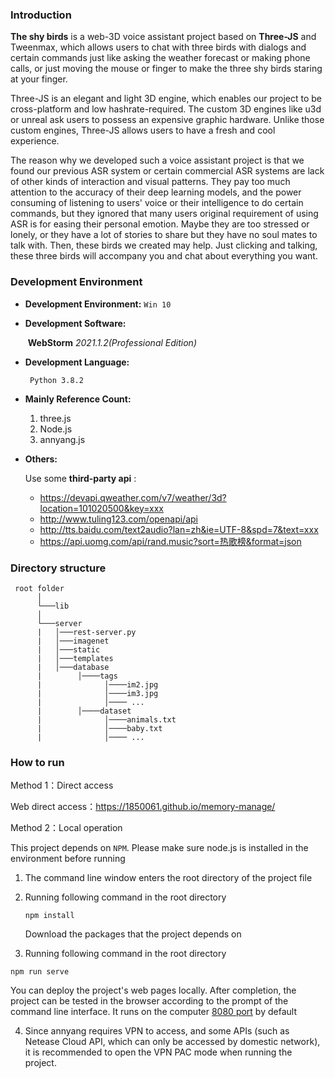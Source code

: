 ### Introduction

**The shy birds** is a web-3D voice assistant project based on **Three-JS** and Tweenmax, which allows users to chat with three birds with dialogs and certain commands just like asking the weather forecast or making phone calls, or just moving the mouse or finger to make the three shy birds staring at your finger. 

Three-JS is an elegant and light 3D engine, which enables our project to be cross-platform and low hashrate-required. The custom 3D engines like u3d or unreal ask users to  possess an expensive graphic hardware. Unlike those custom engines, Three-JS allows users to have a  fresh and cool experience.

The reason why we developed such a voice assistant project is that we found our previous ASR system or certain commercial ASR systems are lack of other kinds of interaction and visual patterns. They pay too much attention to the accuracy of their deep learning models, and the power consuming of listening to users' voice or their intelligence to do certain commands, but they ignored that many users original requirement of using ASR is for easing their personal emotion. Maybe they are too stressed or lonely, or they have a lot of stories to share but they have no soul mates to talk with. Then, these birds we created may help. Just clicking and talking, these three birds will accompany you and chat about everything you want.



### Development Environment

- **Development Environment:** ```Win 10```

- **Development Software:**

  ​	**WebStorm** *2021.1.2(Professional Edition)*

- **Development Language:**

  ``` Python 3.8.2```

- **Mainly Reference Count:**

  1. three.js
  2. Node.js
  3. annyang.js

- **Others:**

  Use some **third-party api** : 

  - https://devapi.qweather.com/v7/weather/3d?location=101020500&key=xxx
  - http://www.tuling123.com/openapi/api
  - http://tts.baidu.com/text2audio?lan=zh&ie=UTF-8&spd=7&text=xxx
  - https://api.uomg.com/api/rand.music?sort=热歌榜&format=json



### Directory structure

```
 root folder  
      │
      └───lib
      │   
      └───server
      |   │───rest-server.py
      |   │───imagenet
      |   │───static
      |   │───templates
      |   │───database
      |        │────tags
      |              │────im2.jpg
      |              │────im3.jpg
      |              │──── ...
      |        │────dataset
      |              │────animals.txt
      |              │────baby.txt
      |              │──── ...
```





### How to run

Method 1：Direct access

Web direct access：https://1850061.github.io/memory-manage/



Method 2：Local operation

This project depends on ```NPM```. Please make sure node.js is installed in the environment before running

1. The command line window enters the root directory of the project file

2. Running following command in the root directory

   ```
   npm install
   ```

   Download the packages that the project depends on

3. Running following command in the root directory

  ```
npm run serve
  ```

You can deploy the project's web pages locally. After completion, the project can be tested in the browser according to the prompt of the command line interface. It runs on the computer [8080 port](http://localhost:8080/) by default  

4.  Since annyang requires VPN to access, and some APIs (such as Netease Cloud API, which can only be accessed by domestic network), it is recommended to open the VPN PAC mode  when running the project.
